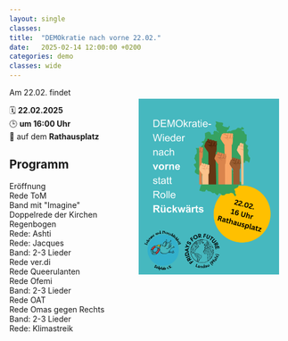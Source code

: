 ```yaml
---
layout: single
classes: 
title:  "DEMOkratie nach vorne 22.02."
date:   2025-02-14 12:00:00 +0200
categories: demo
classes: wide
---
```

<img src="https://github.com/fridaysforfuture-landau-pfalz/fridaysforfuture-landau-pfalz.github.io/blob/main/assets/Demos/2025%20DEMOkratie%20Kampagne/DEMOkratie-%20Wieder%20nach%20vorne%20statt%20Rolle%20R%C3%BCckw%C3%A4rts.png?raw=true" alt="DEMOkratie 22.02." style="float:right;" hspace=20 vspace=20 height="50%" width="50%">

Am 22.02. findet <br>

🗓️ <b>22.02.2025</b> <br> 
🕒 <b>um 16:00 Uhr</b> <br>
📍 auf dem <b>Rathausplatz</b> <br>

<h2>Programm</h2>
Eröffnung <br>
Rede ToM <br>
Band mit "Imagine" <br>
Doppelrede der Kirchen <br>
Regenbogen <br>
Rede: Ashti <br>
Rede: Jacques <br>
Band: 2-3 Lieder <br>
Rede ver.di <br>
Rede Queerulanten  <br>
Rede Ofemi <br>
Band: 2-3 Lieder <br>
Rede OAT <br>
Rede Omas gegen Rechts <br>
Band: 2-3 Lieder <br>
Rede: Klimastreik <br>
